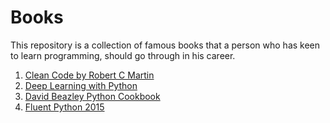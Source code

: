# Books
This repository is a collection of famous books that a person who has keen to learn programming, should go through in his career.

1. [Clean Code by Robert C Martin](https://github.com/letspython3x/Books/blob/master/Clean%20Code%20by%20Robert%20C%20Martin)
2. [Deep Learning with Python](https://github.com/letspython3x/Books/blob/master/Deep%20Learning%20with%20Python.pdf)
3. [David Beazley Python Cookbook](https://github.com/letspython3x/Books/blob/master/D.%20Beazley%2C%20B.K.%20Jones%20-%20Python%20Cookbook%2C%203rd%20Edition.%202013.pdf)
4. [Fluent Python 2015](http://1.droppdf.com/files/X06AR/fluent-python-2015-.pdf)
